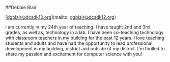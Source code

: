 ##Debbie Blair

[dgblair@dcsdk12.org](mailto: dgblair@dcsdk12.org)

I am currently in my 24th year of teaching. I have taught 2nd and 3rd grades, as well as, technology in a lab. I have been co-teaching technology with classroom teachers in my building for the past 12 years. I love teaching students and adults and have had the opportunity to lead professional development in my building, district and outside of my district. I'm thrilled to share my passion and excitement for computer science with you!
